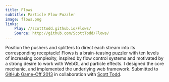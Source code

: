```yaml
---
title: Flows
subtitle: Particle Flow Puzzler
image: flows.png
links:
    Play: //scotttodd.github.io/Flows/
    Source: http://github.com/ScottTodd/Flows/
---
```

Position the pushers and splitters to direct each stream into its corresponding receptacle! Flows is a brain-teasing puzzler with ten levels of increasing complexity, inspired by flow control systems and motivated by a strong desire to work with WebGL and particle effects. I designed the core mechanic, and implemented the underlying web framework. Submitted to [GitHub Game-Off 2013](//github.com/github/game-off-2013) in collaboration with [Scott Todd](//scotttodd.github.io/).
